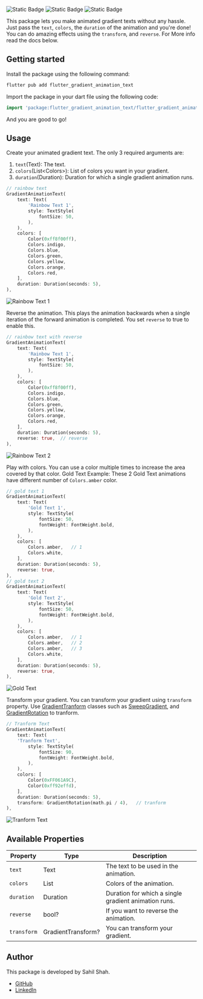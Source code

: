 <!--
This README describes the package. If you publish this package to pub.dev,
this README's contents appear on the landing page for your package.

For information about how to write a good package README, see the guide for
[writing package pages](https://dart.dev/guides/libraries/writing-package-pages).

For general information about developing packages, see the Dart guide for
[creating packages](https://dart.dev/guides/libraries/create-library-packages)
and the Flutter guide for
[developing packages and plugins](https://flutter.dev/developing-packages).
-->
![Static Badge](https://img.shields.io/badge/flutter__gradient__animation__text-v1.0.0-8a2b) ![Static Badge](https://img.shields.io/badge/nullsafety-3.0.0-00b7eb) ![Static Badge](https://img.shields.io/badge/platform-flutter-ff69b4.svg) 


This package lets you make animated gradient texts without any hassle. 
Just pass the ```text```, ```colors```, the ```duration``` of the animation and you're done!
You can do amazing effects using the ```transform```, and ```reverse```.
For More info read the docs below.

## Getting started

Install the package using the following command:
```bash
flutter pub add flutter_gradient_animation_text
```
Import the package in your dart file using the following code:
```dart
import 'package:flutter_gradient_animation_text/flutter_gradient_animation_text.dart';
```
And you are good to go!

## Usage

Create your animated gradient text.
The only 3 required arguments are:
1. ```text```(Text): The text.
2. ```colors```(List\<Colors>): List of colors you want in your gradient.
3. ```duration```(Duration): Duration for which a single gradient animation runs.
```dart
// rainbow text
GradientAnimationText(
    text: Text(
        'Rainbow Text 1',
        style: TextStyle(
            fontSize: 50,
        ),
    ),
    colors: [
        Color(0xff8f00ff),
        Colors.indigo,
        Colors.blue,
        Colors.green,
        Colors.yellow,
        Colors.orange,
        Colors.red,
    ],
    duration: Duration(seconds: 5),
),
```
![Rainbow Text 1](/images/rainbow-text-1.gif "Rainbow Text 1")

Reverse the animation.
This plays the animation backwards when a single iteration of the forward animation is completed.
You set ```reverse``` to true to enable this.
```dart
// rainbow text with reverse
GradientAnimationText(
    text: Text(
        'Rainbow Text 1',
        style: TextStyle(
            fontSize: 50,
        ),
    ),
    colors: [
        Color(0xff8f00ff),
        Colors.indigo,
        Colors.blue,
        Colors.green,
        Colors.yellow,
        Colors.orange,
        Colors.red,
    ],
    duration: Duration(seconds: 5),
    reverse: true,  // reverse
),
```
![Rainbow Text 2](/images/rainbow-text-2.gif "Rainbow Text 2")

Play with colors.
You can use a color multiple times to increase the area covered by that color.
Gold Text Example:
These 2 Gold Text animations have different number of ```Colors.amber``` color.
```dart
// gold text 1
GradientAnimationText(
    text: Text(
        'Gold Text 1',
        style: TextStyle(
            fontSize: 50,
            fontWeight: FontWeight.bold,
        ),
    ),
    colors: [
        Colors.amber,   // 1
        Colors.white,
    ],
    duration: Duration(seconds: 5),
    reverse: true,
),
// gold text 2
GradientAnimationText(
    text: Text(
        'Gold Text 2',
        style: TextStyle(
            fontSize: 50,
            fontWeight: FontWeight.bold,
        ),
    ),
    colors: [
        Colors.amber,   // 1
        Colors.amber,   // 2
        Colors.amber,   // 3
        Colors.white,
    ],
    duration: Duration(seconds: 5),
    reverse: true,
),
```
![Gold Text](/images/gold-text.gif "Gold Text")

Transform your gradient.
You can transform your gradient using ```transform``` property.
Use [GradientTranform][gradient-transform] classes such as [SweepGradient][sweep-gradient], and [GradientRotation][gradient-rotation] to tranform.
```dart
// Tranform Text
GradientAnimationText(
    text: Text(
    'Tranform Text',
        style: TextStyle(
            fontSize: 90,
            fontWeight: FontWeight.bold,
        ),
    ),
    colors: [
        Color(0xFF061A9C),
        Color(0xff92effd),
    ],
    duration: Duration(seconds: 5),
    transform: GradientRotation(math.pi / 4),   // tranform
),
```
![Tranform Text](/images/transform-text.gif "Tranform Text")

## Available Properties
| Property        	| Type               	| Description                                          	|
|-----------------	|--------------------	|------------------------------------------------------	|
| ```text```      	| Text               	| The text to be used in the animation.                	|
| ```colors```    	| List<Color>        	| Colors of the animation.                             	|
| ```duration```  	| Duration           	| Duration for which a single gradient animation runs. 	|
| ```reverse```   	| bool?              	| If you want to reverse the animation.                	|
| ```transform``` 	| GradientTransform? 	| You can transform your gradient.                     	|
## Author
This package is developed by Sahil Shah.

- [GitHub][]
- [LinkedIn][]

[gradient-transform]: https://api.flutter.dev/flutter/painting/GradientTransform-class.html
[sweep-gradient]: https://api.flutter.dev/flutter/painting/SweepGradient-class.html
[gradient-rotation]: https://api.flutter.dev/flutter/painting/GradientRotation-class.html
[github]: https://github.com/SahilDShaw
[linkedin]: https://www.linkedin.com/in/sahil-shah-pro/

